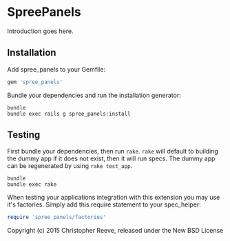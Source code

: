 SpreePanels
===========

Introduction goes here.

Installation
------------

Add spree_panels to your Gemfile:

```ruby
gem 'spree_panels'
```

Bundle your dependencies and run the installation generator:

```shell
bundle
bundle exec rails g spree_panels:install
```

Testing
-------

First bundle your dependencies, then run `rake`. `rake` will default to building the dummy app if it does not exist, then it will run specs. The dummy app can be regenerated by using `rake test_app`.

```shell
bundle
bundle exec rake
```

When testing your applications integration with this extension you may use it's factories.
Simply add this require statement to your spec_helper:

```ruby
require 'spree_panels/factories'
```

Copyright (c) 2015 Christopher Reeve, released under the New BSD License
